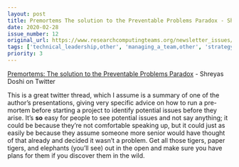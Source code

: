 ```yaml
---
layout: post
title: Premortems The solution to the Preventable Problems Paradox - Shreyas Doshi on Twitter
date: 2020-02-28
issue_number: 12
original_url: https://www.researchcomputingteams.org/newsletter_issues/0012
tags: ['technical_leadership,other', 'managing_a_team,other', 'strategy,project_management']
priority: 3
---
```


<!-- markdownlint-disable MD033 -->
<!-- markdownlint-disable MD041 -->
<!-- markdownlint-disable MD049 -->

[Premortems: The solution to the Preventable Problems Paradox](https://twitter.com/shreyas/status/1221257560033857536) - Shreyas Doshi on Twitter

This is a great twitter thread, which I assume is a summary of one of the author’s presentations, giving very specific advice on how to run a pre-mortem before starting a project to identify potential issues before they arise.  It’s **so** easy for people to see potential issues and not say anything; it could be because they’re not comfortable speaking up, but it could just as easily be because they assume someone more senior would have thought of that already and decided it wasn’t a problem.  Get all those tigers, paper tigers, and elephants (you’ll see) out in the open and make sure you have plans for them if you discover them in the wild.
